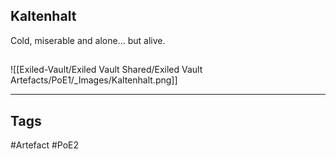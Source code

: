## Kaltenhalt
Cold, miserable and alone... but alive.
##
![[Exiled-Vault/Exiled Vault Shared/Exiled Vault Artefacts/PoE1/_Images/Kaltenhalt.png]]

---
## Tags
#Artefact
#PoE2